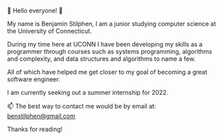 👋 Hello everyone! 👋

My name is Benjamin Stilphen, I am a junior studying computer science at the University of Connecticut.

During my time here at UCONN I have been developing my skills as a programmer through courses such as systems programming, algorithms and complexity, and data structures and algorithms to name a few. 

All of which have helped me get closer to my goal of becoming a great software engineer.

I am currently seeking out a summer internship for 2022.

📫 The best way to contact me would be by email at: benstilphen@gmail.com

Thanks for reading!
